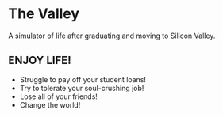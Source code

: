 # The Valley

A simulator of life after graduating and moving to Silicon Valley.

## ENJOY LIFE!
- Struggle to pay off your student loans!
- Try to tolerate your soul-crushing job!
- Lose all of your friends!
- Change the world!
